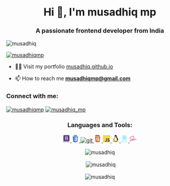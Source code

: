 <h1 align="center">Hi 👋, I'm musadhiq mp</h1>
<h3 align="center">A passionate frontend developer from India</h3>

<p align="left"> <img src="https://komarev.com/ghpvc/?username=musadhiq&label=Profile%20views&color=0e75b6&style=flat" alt="musadhiq" /> </p>

<p align="left"> <a href="https://twitter.com/musadhiqmp" target="blank"><img src="https://img.shields.io/twitter/follow/musadhiqmp?logo=twitter&style=for-the-badge" alt="musadhiqmp" /></a> </p>

- 👨‍💻 Visit my portfolio [musadhiq.github.io](musadhiq.github.io)

- 📫 How to reach me **musadhiqmp@gmail.com**

<h3 align="left">Connect with me:</h3>
<p align="left">
<a href="https://twitter.com/musadhiqmp" target="blank"><img align="center" src="https://raw.githubusercontent.com/rahuldkjain/github-profile-readme-generator/master/src/images/icons/Social/twitter.svg" alt="musadhiqmp" height="30" width="40" /></a>
<a href="https://instagram.com/musadhiq_mp" target="blank"><img align="center" src="https://raw.githubusercontent.com/rahuldkjain/github-profile-readme-generator/master/src/images/icons/Social/instagram.svg" alt="musadhiq_mp" height="30" width="40" /></a>
</p>

<h3 align="center">Languages and Tools:</h3>
<p align="center"> <a href="https://getbootstrap.com" target="_blank"> <img src="https://raw.githubusercontent.com/devicons/devicon/master/icons/bootstrap/bootstrap-plain-wordmark.svg" alt="bootstrap" width="20" height="20"/> </a> <a href="https://www.w3schools.com/css/" target="_blank"> <img src="https://raw.githubusercontent.com/devicons/devicon/master/icons/css3/css3-original-wordmark.svg" alt="css3" width="20" height="20"/> </a> <a href="https://git-scm.com/" target="_blank"> <img src="https://www.vectorlogo.zone/logos/git-scm/git-scm-icon.svg" alt="git" width="20" height="20"/> </a> <a href="https://www.w3.org/html/" target="_blank"> <img src="https://raw.githubusercontent.com/devicons/devicon/master/icons/html5/html5-original-wordmark.svg" alt="html5" width="20" height="20"/> </a> <a href="https://developer.mozilla.org/en-US/docs/Web/JavaScript" target="_blank"> <img src="https://raw.githubusercontent.com/devicons/devicon/master/icons/javascript/javascript-original.svg" alt="javascript" width="20" height="20"/> </a> <a href="https://www.linux.org/" target="_blank"> <img src="https://raw.githubusercontent.com/devicons/devicon/master/icons/linux/linux-original.svg" alt="linux" width="20" height="20"/> </a> <a href="https://reactjs.org/" target="_blank"> <img src="https://raw.githubusercontent.com/devicons/devicon/master/icons/react/react-original-wordmark.svg" alt="react" width="20" height="20"/> </a> <a href="https://sass-lang.com" target="_blank"> <img src="https://raw.githubusercontent.com/devicons/devicon/master/icons/sass/sass-original.svg" alt="sass" width="20" height="20"/> </a> </p>

<p align="center"><img align="center" src="https://github-readme-stats.vercel.app/api/top-langs?username=musadhiq&show_icons=true&locale=en&layout=compact" alt="musadhiq" /></p>

<p align="center">&nbsp;<img align="center" src="https://github-readme-stats.vercel.app/api?username=musadhiq&show_icons=true&locale=en" alt="musadhiq" /></p>

<p align="center"><img align="center" src="https://github-readme-streak-stats.herokuapp.com/?user=musadhiq&" alt="musadhiq" /></p>
